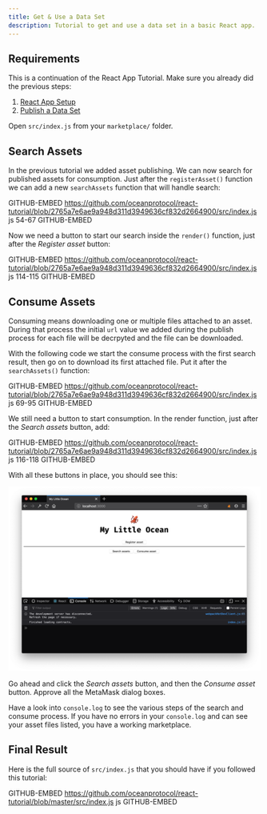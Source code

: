 ```yaml
---
title: Get & Use a Data Set
description: Tutorial to get and use a data set in a basic React app.
---
```


## Requirements

This is a continuation of the React App Tutorial. Make sure you already did the previous steps:

1. [React App Setup](/tutorials/react-setup/)
2. [Publish a Data Set](/tutorials/react-publish-data-set/)

Open `src/index.js` from your `marketplace/` folder.

## Search Assets

In the previous tutorial we added asset publishing. We can now search for published assets for consumption. Just after the `registerAsset()` function we can add a new `searchAssets` function that will handle search:

GITHUB-EMBED https://github.com/oceanprotocol/react-tutorial/blob/2765a7e6ae9a948d311d3949636cf832d2664900/src/index.js js 54-67 GITHUB-EMBED

Now we need a button to start our search inside the `render()` function, just after the _Register asset_ button:

GITHUB-EMBED https://github.com/oceanprotocol/react-tutorial/blob/2765a7e6ae9a948d311d3949636cf832d2664900/src/index.js js 114-115 GITHUB-EMBED

## Consume Assets

Consuming means downloading one or multiple files attached to an asset. During that process the initial `url` value we added during the publish process for each file will be decrpyted and the file can be downloaded.

With the following code we start the consume process with the first search result, then go on to download its first attached file. Put it after the `searchAssets()` function:

GITHUB-EMBED https://github.com/oceanprotocol/react-tutorial/blob/2765a7e6ae9a948d311d3949636cf832d2664900/src/index.js js 69-95 GITHUB-EMBED

We still need a button to start consumption. In the render function, just after the _Search assets_ button, add:

GITHUB-EMBED https://github.com/oceanprotocol/react-tutorial/blob/2765a7e6ae9a948d311d3949636cf832d2664900/src/index.js js 116-118 GITHUB-EMBED

With all these buttons in place, you should see this:

![React app with all actions in place](images/react-app-06.png)

Go ahead and click the _Search assets_ button, and then the _Consume asset_ button. Approve all the MetaMask dialog boxes.

Have a look into `console.log` to see the various steps of the search and consume process. If you have no errors in your `console.log` and can see your asset files listed, you have a working marketplace.

## Final Result

Here is the full source of `src/index.js` that you should have if you followed this tutorial:

GITHUB-EMBED https://github.com/oceanprotocol/react-tutorial/blob/master/src/index.js js GITHUB-EMBED
